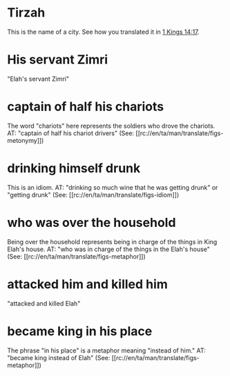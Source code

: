 # Tirzah

This is the name of a city. See how you translated it in [1 Kings 14:17](../14/17.md).

# His servant Zimri

"Elah's servant Zimri"

# captain of half his chariots

The word "chariots" here represents the soldiers who drove the chariots. AT: "captain of half his chariot drivers" (See: [[rc://en/ta/man/translate/figs-metonymy]])

# drinking himself drunk

This is an idiom. AT: "drinking so much wine that he was getting drunk" or "getting drunk" (See: [[rc://en/ta/man/translate/figs-idiom]])

# who was over the household

Being over the household represents being in charge of the things in King Elah's house. AT: "who was in charge of the things in the Elah's house" (See: [[rc://en/ta/man/translate/figs-metaphor]])

# attacked him and killed him

"attacked and killed Elah"

# became king in his place

The phrase "in his place" is a metaphor meaning "instead of him." AT: "became king instead of Elah" (See: [[rc://en/ta/man/translate/figs-metaphor]])